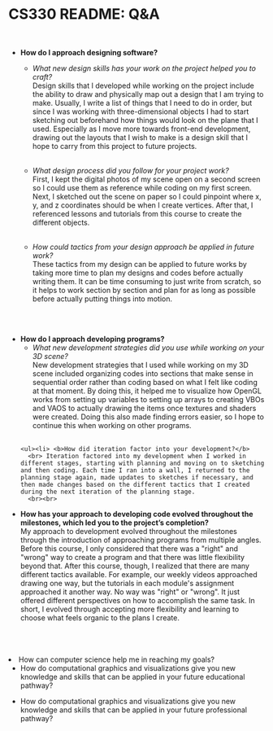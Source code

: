 # CS330 README: Q&A
<br><ul>
  <li> <b>How do I approach designing software?</b></li>
  
  <ul><li> <i>What new design skills has your work on the project helped you to craft?</i>
  <br> Design skills that I developed while working on the project include the ability to draw and physically map out a design that I am trying to make. Usually, I write a list of things that I need to do in order, but since I was working with three-dimensional objects I had to start sketching out beforehand how things would look on the plane that I used. Especially as I move more towards front-end development, drawing out the layouts that I wish to make is a design skill that I hope to carry from this project to future projects.
    <br><br>
  </li></ul>
  
  <ul><li> <i>What design process did you follow for your project work?</i>
  <br> First, I kept the digital photos of my scene open on a second screen so I could use them as reference while coding on my first screen. Next, I sketched out the scene on paper so I could pinpoint where x, y, and z coordinates should be when I create vertices. After that, I referenced lessons and tutorials from this course to create the different objects.
    <br><br>
  </li></ul>
  
  <ul><li><i>How could tactics from your design approach be applied in future work?</i>
    <br> These tactics from my design can be applied to future works by taking more time to plan my designs and codes before actually writing them. It can be time consuming to just write from scratch, so it helps to work section by section and plan for as long as possible before actually putting things into motion.
  </li></ul>
  
<br><br>
  
  <li><b> How do I approach developing programs?</b>
    <ul><li> <i>What new development strategies did you use while working on your 3D scene?</i>
      <br> New development strategies that I used while working on my 3D scene included organizing codes into sections that make sense in sequential order rather than coding based on what I felt like coding at that moment. By doing this, it helped me to visualize how OpenGL works from setting up variables to setting up arrays to creating VBOs and VAOS to actually drawing the items once textures and shaders were created. Doing this also made finding errors easier, so I hope to continue this when working on other programs.
      <br><br>
      </li></ul>
    
    <ul><li> <b>How did iteration factor into your development?</b>
      <br> Iteration factored into my development when I worked in different stages, starting with planning and moving on to sketching and then coding. Each time I ran into a wall, I returned to the planning stage again, made updates to sketches if necessary, and then made changes based on the different tactics that I created during the next iteration of the planning stage.
      <br><br>
  </li></ul>
    
    
<ul><li> <b>How has your approach to developing code evolved throughout the milestones, which led you to the project’s completion?</b>
  <br> My approach to development evolved throughout the milestones through the introduction of approaching programs from multiple angles. Before this course, I only considered that there was a "right" and "wrong" way to create a program and that there was little flexibility beyond that. After this course, though, I realized that there are many different tactics available. For example, our weekly videos approached drawing one way, but the tutorials in each module's assignment approached it another way. No way was "right" or "wrong". It just offered different perspectives on how to accomplish the same task. In short, I evolved through accepting more flexibility and learning to choose what feels organic to the plans I create.
  <br><br>
  </li></ul>
<br><br>
    
<li>How can computer science help me in reaching my goals?
<ul><li> How do computational graphics and visualizations give you new knowledge and skills that can be applied in your future educational pathway?</li></ul>
<ul><li> How do computational graphics and visualizations give you new knowledge and skills that can be applied in your future professional pathway?</li></ul>
</ul>
